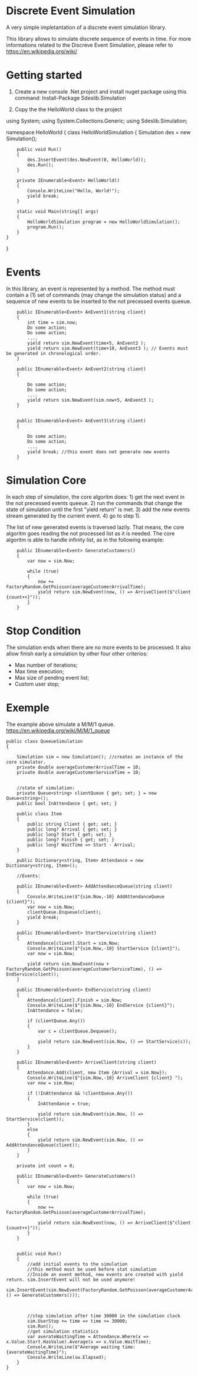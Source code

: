 # Discrete Event Simulation

A very simple impletantation of a discrete event simulation library.

This library allows to simulate discrete sequence of events in time. For more informations related to the Discreve Event Simulation, please refer to https://en.wikipedia.org/wiki/

# Getting started

1) Create a new console .Net project and install nuget package using this command:
Install-Package Sdeslib.Simulation

2) Copy the the HelloWorld class to the project

using System;
using System.Collections.Generic;
using Sdeslib.Simulation;

namespace HelloWorld
{
    class HelloWorldSimulation
    {
        Simulation des = new Simulation();

        public void Run()
        {
            des.InsertEvent(des.NewEvent(0, HelloWorld));
            des.Run();
        }

        private IEnumerable<Event> HelloWorld()
        {
            Console.WriteLine("Hello, World!");
            yield break;
        }

        static void Main(string[] args)
        {
            HelloWorldSimulation program = new HelloWorldSimulation();
            program.Run();
        }
    }
}




# Events

In this library, an event is represented by a method. The method must contain a (1) set of commands (may change the simulation status) and a sequence of new events to be inserted to the not precessed events queeue.

        public IEnumerable<Event> AnEvent1(string client)
        {
        	int time = sim.now;
        	Do some action;
        	Do some action;
        	....
            yield return sim.NewEvent(time+5, AnEvent2 );
            yield return sim.NewEvent(time+10, AnEvent3 ); // Events must be generated in chronological order.         
        }

        public IEnumerable<Event> AnEvent2(string client)
        {
        	
        	Do some action;
        	Do some action;
        	....            
            yield return sim.NewEvent(sim.now+5, AnEvent3 );            
        }


        public IEnumerable<Event> AnEvent3(string client)
        {
        	
        	Do some action;
        	Do some action;
        	....            
            yield break; //this event does not generate new events
        }

# Simulation Core

In each step of simulation, the core algoritm does:
	1) get the next event in the not precessed events queeue. 
	2) run the commands that change the state of simulation until the first "yield return" is met.
	3) add the new events stream generated by the current event. 
	4) go to step 1).

The list of new generated events is traversed lazily. That means, the core algoritm goes reading the not processed list as it is needed. The core algoritm
is able to handle infinity list, as in the following example:

        public IEnumerable<Event> GenerateCustomers()
        {
            var now = sim.Now;

            while (true)
            {
                now += FactoryRandom.GetPoisson(averageCustomerArrivalTime);
                yield return sim.NewEvent(now, () => ArriveClient($"client {count++}"));
            }
        }

# Stop Condition

The simulation ends when there are no more events to be processed. It also allow finish early a simulation by other four other criterios:

* Max number of iterations;
* Max time execution;
* Max size of pending event list;
* Custom user stop;


# Exemple

The example above simulate a M/M/1 queue. 
https://en.wikipedia.org/wiki/M/M/1_queue


    public class QueeueSimulation
    {
        
        Simulation sim = new Simulation(); //creates an instance of the core simulator.
        private double averageCustomerArrivalTime = 10;
        private double averageCustomerServiceTime = 10;


        //state of simulation:
        private Queue<string> clientQueue { get; set; } = new Queue<string>();
        public bool InAttendance { get; set; }

        public class Item
        {
            public string Client { get; set; }
            public long? Arrival { get; set; }
            public long? Start { get; set; }
            public long? Finish { get; set; }
            public long? WaitTime => Start - Arrival;
        }

        public Dictionary<string, Item> Attendance = new Dictionary<string, Item>();

        //Events:

        public IEnumerable<Event> AddAttendanceQueue(string client)
        {
            Console.WriteLine($"{sim.Now,-10} AddAttendanceQueue {client}");
            var now = sim.Now;
            clientQueue.Enqueue(client);
            yield break;
        }

        public IEnumerable<Event> StartService(string client)
        {
            Attendance[client].Start = sim.Now;
            Console.WriteLine($"{sim.Now,-10} StartService {client}");
            var now = sim.Now;

            yield return sim.NewEvent(now + FactoryRandom.GetPoisson(averageCustomerServiceTime), () => EndService(client));
        }

        public IEnumerable<Event> EndService(string client)
        {
            Attendance[client].Finish = sim.Now;
            Console.WriteLine($"{sim.Now,-10} EndService {client}");
            InAttendance = false;

            if (clientQueue.Any())
            {
                var c = clientQueue.Dequeue();

                yield return sim.NewEvent(sim.Now, () => StartService(c));
            }
        }

        public IEnumerable<Event> ArriveClient(string client)
        {
            Attendance.Add(client, new Item {Arrival = sim.Now});
            Console.WriteLine($"{sim.Now,-10} ArriveClient {client} ");
            var now = sim.Now;

            if (!InAttendance && !clientQueue.Any())
            {
                InAttendance = true;

                yield return sim.NewEvent(sim.Now, () => StartService(client));
            }
            else
            {
                yield return sim.NewEvent(sim.Now, () => AddAttendanceQueue(client));
            }
        }

        private int count = 0;

        public IEnumerable<Event> GenerateCustomers()
        {
            var now = sim.Now;

            while (true)
            {
                now += FactoryRandom.GetPoisson(averageCustomerArrivalTime);

                yield return sim.NewEvent(now, () => ArriveClient($"client {count++}"));
            }
        }


        public void Run()
        {
        	//add initial events to the simulation
        	//this method must be used before stat simulation
        	//Inside an event method, new events are created with yield return. sim.InsertEvent will not be used anymore!     	
            sim.InsertEvent(sim.NewEvent(FactoryRandom.GetPoisson(averageCustomerArrivalTime), () => GenerateCustomers()));



            //stop simulation after time 30000 in the simulation clock
            sim.UserStop += time => time >= 30000;            
            sim.Run();
            //get simulation statistics
            var averateWaitingTime = Attendance.Where(x => x.Value.Start.HasValue).Average(x => x.Value.WaitTime);
            Console.WriteLine($"Average waiting time: {averateWaitingTime}");
            Console.WriteLine(sw.Elapsed);
        }
    }

